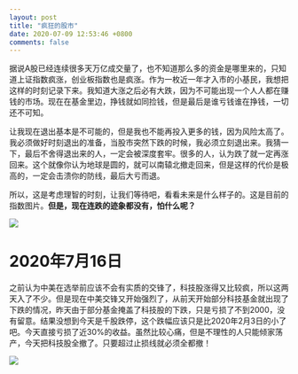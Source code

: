 ```yaml
---
layout: post
title: "疯狂的股市"
date: 2020-07-09 12:53:46 +0800
comments: false
---
```


据说A股已经连续很多天万亿成交量了，也不知道那么多的资金是哪里来的，只知道上证指数疯涨，创业板指数也是疯涨。作为一枚近一年才入市的小基民，我想把这样的时刻记录下来。我知道大涨之后必有大跌，因为不可能出现一个人人都在赚钱的市场。现在在基金里边，挣钱就如同捡钱，但是最后是谁亏钱谁在挣钱，一切还不可知。

让我现在退出基本是不可能的，但是我也不能再投入更多的钱，因为风险太高了。我必须做好时刻退出的准备，当股市突然下跌的时候，我必须立刻退出来。我猜一下，最后不舍得退出来的人，一定会被深度套牢。很多的人，认为跌了就一定再涨回来。这个就像你认为地球是圆的，就可以南辕北撤走回来，但是这样的代价是极高的，一定会击溃你的防线，最后大亏而退。

所以，这是考虑理智的时刻，让我们等待吧，看看未来是什么样子的。这是目前的指数图片。**但是，现在连跌的迹象都没有，怕什么呢？**

![](https://jekyll-1251110281.file.myqcloud.com/images/IMG_20200709_130619_20200709_compressed_masked.jpg)

# 2020年7月16日

之前认为中美在选举前应该不会有实质的交锋了，科技股涨得又比较疯，所以这两天入了不少。但是现在中美交锋又开始强烈了，从前天开始部分科技基金就出现了下跌的情况，昨天由于部分基金掩盖了科技股的下跌，只是亏损了不到2000，没有留意。结果没想到今天是千股跌停，这个跌幅应该只是比2020年2月3日的小了吧。今天直接亏损了近30%的收益。虽然比较心痛，但是不理性的人只能倾家荡产，今天把科技股全撤了。只要超过止损线就必须全都撤！

![](https://jekyll-1251110281.file.myqcloud.com/images/IMG_20200716_144021_20200716_compressed_masked.jpg)
